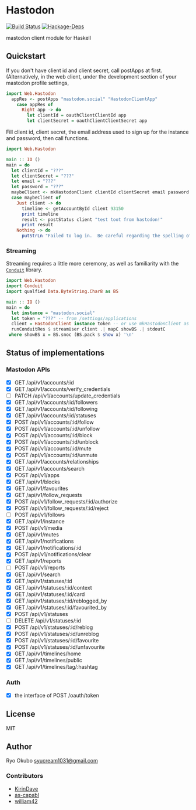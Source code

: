 # Hastodon

[![Build Status](https://travis-ci.org/syucream/hastodon.svg?branch=master)](https://travis-ci.org/syucream/hastodon)
[![Hackage-Deps](https://img.shields.io/hackage-deps/v/Hastodon.svg)](http://packdeps.haskellers.com/feed?needle=Hastodon)

mastodon client module for Haskell

## Quickstart

If you don't have client id and client secret, call postApps at first. (Alternatively, in the web client, under the development section of your mastodon profile settings, 

```haskell
import Web.Hastodon
  appRes <- postApps "mastodon.social" "HastodonClientApp"
    case appRes of
      Right app -> do
        let clientId = oauthClientClientId app
        let clientSecret = oauthClientClientSecret app
```

Fill client id, client secret, the email address used to sign up for the instance and password, then call functions.

```haskell
import Web.Hastodon

main :: IO ()
main = do
  let clientId = "???"
  let clientSecret = "???"
  let email = "???"
  let password = "???"
  maybeClient <- mkHastodonClient clientId clientSecret email password "mastodon.social"
  case maybeClient of
    Just client -> do
      timeline <- getAccountById client 93150
      print timeline
      result <- postStatus client "test toot from hastodon!"
      print result
    Nothing -> do
      putStrLn "Failed to log in.  Be careful regarding the spelling of your email and password."
```

### Streaming
Streaming requires a little more ceremony, as well as familiarity with the [`Conduit`](https://hackage.haskell.org/package/conduit-1.3.0.2) library.

```haskell
import Web.Hastodon
import Conduit
import qualfied Data.ByteString.Char8 as BS

main :: IO ()
main = do
  let instance = "mastodon.social"
  let token = "???" -- from /settings/applications
  client = HastodonClient instance token -- or use mkHastodonClient as above
  runConduitRes $ streamUser client .| mapC showBS .| stdoutC
 where showBS x = BS.snoc (BS.pack $ show x) '\n'
```

## Status of implementations

### Mastodon APIs

- [x]  GET /api/v1/accounts/:id
- [x]  GET /api/v1/accounts/verify_credentials
- [ ]  PATCH /api/v1/accounts/update_credentials
- [x]  GET /api/v1/accounts/:id/followers
- [x]  GET /api/v1/accounts/:id/following
- [x]  GET /api/v1/accounts/:id/statuses
- [x]  POST /api/v1/accounts/:id/follow
- [x]  POST /api/v1/accounts/:id/unfollow
- [x]  POST /api/v1/accounts/:id/block
- [x]  POST /api/v1/accounts/:id/unblock
- [x]  POST /api/v1/accounts/:id/mute
- [x]  POST /api/v1/accounts/:id/unmute
- [x]  GET /api/v1/accounts/relationships
- [x]  GET /api/v1/accounts/search
- [x]  POST /api/v1/apps
- [x]  GET /api/v1/blocks
- [x]  GET /api/v1/favourites
- [x]  GET /api/v1/follow_requests
- [x]  POST /api/v1/follow_requests/:id/authorize
- [x]  POST /api/v1/follow_requests/:id/reject
- [ ]  POST /api/v1/follows
- [x]  GET /api/v1/instance
- [x]  POST /api/v1/media
- [x]  GET /api/v1/mutes
- [x]  GET /api/v1/notifications
- [x]  GET /api/v1/notifications/:id
- [x]  POST /api/v1/notifications/clear
- [x]  GET /api/v1/reports
- [ ]  POST /api/v1/reports
- [x]  GET /api/v1/search
- [x]  GET /api/v1/statuses/:id
- [x]  GET /api/v1/statuses/:id/context
- [x]  GET /api/v1/statuses/:id/card
- [x]  GET /api/v1/statuses/:id/reblogged_by
- [x]  GET /api/v1/statuses/:id/favourited_by
- [x]  POST /api/v1/statuses
- [ ]  DELETE /api/v1/statuses/:id
- [x]  POST /api/v1/statuses/:id/reblog
- [x]  POST /api/v1/statuses/:id/unreblog
- [x]  POST /api/v1/statuses/:id/favourite
- [x]  POST /api/v1/statuses/:id/unfavourite
- [x]  GET /api/v1/timelines/home
- [x]  GET /api/v1/timelines/public
- [x]  GET /api/v1/timelines/tag/:hashtag

### Auth

- [x] the interface of POST /oauth/token

## License

MIT

## Author

Ryo Okubo <syucream1031@gmail.com>

### Contributors

* [KirinDave](https://github.com/KirinDave)
* [as-capabl](https://github.com/as-capabl)
* [william42](https://github.com/william42)
